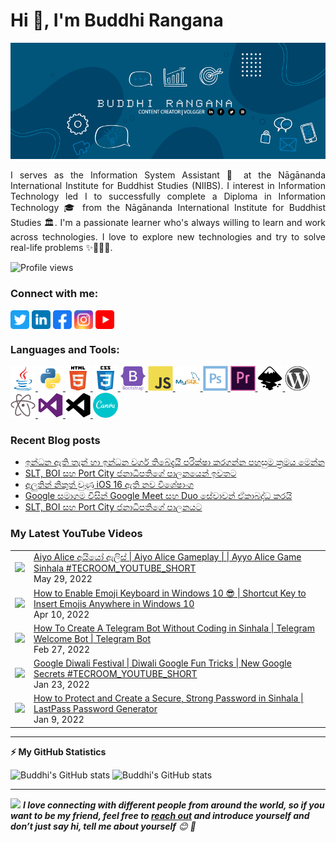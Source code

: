 <h1>Hi 👋, I'm Buddhi Rangana</h1>

![alt text](https://raw.githubusercontent.com/buddhirangana/buddhirangana/master/GitHub-Profile-Cover.png)

<!-- About me -->
<p align="justify">
I serves as the Information System Assistant 💼 at the Nāgānanda International Institute for Buddhist Studies (NIIBS). I interest in Information Technology led I to successfully complete a Diploma in Information Technology 🎓 from the Nāgānanda International Institute for Buddhist Studies 🏛. I'm a passionate learner who's always willing to learn and work across technologies. I love to explore new technologies and try to solve real-life problems ✨👨🏻‍💻.
</p>

<!-- visitor counter -->
![Profile views](https://komarev.com/ghpvc/?username=buddhirangana&color=green)

<!-- Connect with me -->
<h3 align="left">Connect with me:</h3>
<p align="left">

<a href="https://twitter.com/buddhirangana" target="blank"><img align="center" src="https://github.com/buddhirangana/buddhirangana/blob/main/assets/twitter.svg" alt="buddhirangana" height="30" width="30" /></a>
<a href="https://linkedin.com/in/buddhirangana" target="blank"><img align="center" src="https://github.com/buddhirangana/buddhirangana/blob/main/assets/linkedin.svg" alt="buddhirangana" height="30" width="30" /></a>
<a href="https://fb.com/buddhi.rangana.official" target="blank"><img align="center" src="https://github.com/buddhirangana/buddhirangana/blob/main/assets/facebook.svg" alt="buddhirangana" height="30" width="30" /></a>
<a href="https://instagram.com/buddhirangana" target="blank"><img align="center" src="https://github.com/buddhirangana/buddhirangana/blob/main/assets/instagram.svg" alt="buddhirangana" height="30" width="30" /></a>
<a href="https://youtube.com/c/tecroom" target="blank"><img align="center" src="https://github.com/buddhirangana/buddhirangana/blob/main/assets/youtube.svg" alt="tecroom" height="30" width="30" /></a>
</p>

<!-- Languages and tools -->
<h3 align="left">Languages and Tools:</h3>
<p align="left"> <a href="https://www.java.com" target="_blank"> <img src="https://github.com/devicons/devicon/blob/master/icons/java/java-original.svg" alt="java" width="40" height="40"/> </a> <a href="https://www.python.org" target="_blank"> <img src="https://raw.githubusercontent.com/devicons/devicon/master/icons/python/python-original.svg" alt="python" width="40" height="40"/> </a> <a href="https://www.w3.org/html/" target="_blank"> <img src="https://raw.githubusercontent.com/devicons/devicon/master/icons/html5/html5-original-wordmark.svg" alt="html5" width="40" height="40"/> </a> <a href="https://www.w3schools.com/css/" target="_blank"> <img src="https://raw.githubusercontent.com/devicons/devicon/master/icons/css3/css3-original-wordmark.svg" alt="css3" width="40" height="40"/> </a> <a href="https://getbootstrap.com" target="_blank"> <img src="https://raw.githubusercontent.com/devicons/devicon/master/icons/bootstrap/bootstrap-plain-wordmark.svg" alt="bootstrap" width="40" height="40"/> </a> <a href="https://developer.mozilla.org/en-US/docs/Web/JavaScript" target="_blank"> <img src="https://raw.githubusercontent.com/devicons/devicon/master/icons/javascript/javascript-original.svg" alt="javascript" width="40" height="40"/> </a> <a href="https://www.mysql.com/" target="_blank"> <img src="https://raw.githubusercontent.com/devicons/devicon/master/icons/mysql/mysql-original-wordmark.svg" alt="mysql" width="40" height="40"/> </a> <a href="https://www.photoshop.com/en" target="_blank"> <img src="https://raw.githubusercontent.com/devicons/devicon/master/icons/photoshop/photoshop-line.svg" alt="photoshop" width="40" height="40"/> </a> <a href="https://www.adobe.com/products/premiere.html" target="_blank"> <img src="https://raw.githubusercontent.com/devicons/devicon/master/icons/premierepro/premierepro-original.svg" alt="premierepro" width="40" height="40"/> </a> <a href="https://inkscape.org" target="_blank"> <img src="https://raw.githubusercontent.com/devicons/devicon/master/icons/inkscape/inkscape-plain.svg" alt="inkscape" width="40" height="40"/> </a> <a href="https://wordpress.org" target="_blank"> <img src="https://raw.githubusercontent.com/devicons/devicon/master/icons/wordpress/wordpress-plain.svg" alt="wordpress" width="40" height="40"/> </a> <a href="https://atom.io" target="_blank"> <img src="https://raw.githubusercontent.com/devicons/devicon/master/icons/atom/atom-original.svg" alt="atom" width="40" height="40"/> </a> <a href="https://visualstudio.microsoft.com" target="_blank"> <img src="https://raw.githubusercontent.com/devicons/devicon/master/icons/visualstudio/visualstudio-plain.svg" alt="visualstudio" width="40" height="40"/> </a> <a href="https://code.visualstudio.com" target="_blank"> <img src="https://raw.githubusercontent.com/devicons/devicon/master/icons/vscode/vscode-plain.svg" alt="vscode" width="40" height="40"/> </a> <a href="https://www.canva.com" target="_blank"> <img src="https://raw.githubusercontent.com/devicons/devicon/master/icons/canva/canva-original.svg" alt="canva" width="40" height="40"/> </a> </p>

### Recent Blog posts
<!-- BLOG-POST-LIST:START -->
- [ඉන්ධන ඇති තැන් හා ඉන්ධන වර්ග තිබේදැයි පරික්ෂා කරගන්න පහසුම ක්‍රමය මෙන්න](https://tecroom.lk/ceypetco-fuel-management-system/)
- [SLT, BOI සහ Port City ජනාධිපතිගේ පාලනයෙන් ඉවතට](https://tecroom.lk/slt-boi-and-port-city-out-of-president-control/)
- [අලුතින් නිකුත් වුණු iOS 16 ඇති නව විශේෂාංග](https://tecroom.lk/hands-on-ios-16/)
- [Google සමාගම විසින් Google Meet සහ Duo සේවාවන් ඒකාබද්ධ කරයි](https://tecroom.lk/google-wants-a-single-video-messaging-app-will-merge-google-meet-and-duo/)
- [SLT, BOI සහ Port City ජනාධිපතිගේ පාලනයට](https://tecroom.lk/president-takes-slt-boi-and-port-city-under-him/)
<!-- BLOG-POST-LIST:END -->

### My Latest YouTube Videos
<table>
<tbody>
<!-- YOUTUBE:START --><tr><td><a href="https://www.youtube.com/watch?v=q_O5xkdX1fo"><img width="140px" src="https://i.ytimg.com/vi/q_O5xkdX1fo/mqdefault.jpg"></a></td>
<td><a href="https://www.youtube.com/watch?v=q_O5xkdX1fo">Aiyo Alice අයියෝ ඇලිස් | Aiyo Alice Gameplay | | Ayyo Alice Game Sinhala #TECROOM_YOUTUBE_SHORT</a><br/>May 29, 2022</td></tr>
<tr><td><a href="https://www.youtube.com/watch?v=e3brUxOKTl8"><img width="140px" src="https://i.ytimg.com/vi/e3brUxOKTl8/mqdefault.jpg"></a></td>
<td><a href="https://www.youtube.com/watch?v=e3brUxOKTl8">How to Enable Emoji Keyboard in Windows 10 😎 | Shortcut Key to Insert Emojis Anywhere in Windows 10</a><br/>Apr 10, 2022</td></tr>
<tr><td><a href="https://www.youtube.com/watch?v=vxx7858qw7I"><img width="140px" src="https://i.ytimg.com/vi/vxx7858qw7I/mqdefault.jpg"></a></td>
<td><a href="https://www.youtube.com/watch?v=vxx7858qw7I">How To Create A Telegram Bot Without Coding in Sinhala | Telegram Welcome Bot | Telegram Bot</a><br/>Feb 27, 2022</td></tr>
<tr><td><a href="https://www.youtube.com/watch?v=4hIFhY_ggJk"><img width="140px" src="https://i.ytimg.com/vi/4hIFhY_ggJk/mqdefault.jpg"></a></td>
<td><a href="https://www.youtube.com/watch?v=4hIFhY_ggJk">Google Diwali Festival | Diwali Google Fun Tricks | New Google Secrets #TECROOM_YOUTUBE_SHORT</a><br/>Jan 23, 2022</td></tr>
<tr><td><a href="https://www.youtube.com/watch?v=HDA0DUHbZ3s"><img width="140px" src="https://i.ytimg.com/vi/HDA0DUHbZ3s/mqdefault.jpg"></a></td>
<td><a href="https://www.youtube.com/watch?v=HDA0DUHbZ3s">How to Protect and Create a Secure, Strong Password in Sinhala | LastPass Password Generator</a><br/>Jan 9, 2022</td></tr>
<!-- YOUTUBE:END -->
</tbody>
<table>

---
<!-- GitHub stats -->
<b>⚡ My GitHub Statistics</b>

![Buddhi's GitHub stats](https://github-readme-stats.vercel.app/api?username=buddhirangana&count_private=true&hide=stars&show_icons=true&theme=algolia)
![Buddhi's GitHub stats](https://github-readme-stats.vercel.app/api/top-langs/?username=buddhirangana&layout=compact&langs_count=6&theme=algolia)
  
---
<img src="https://media.giphy.com/media/LnQjpWaON8nhr21vNW/giphy.gif" width="60"> <em><b>I love connecting with different people from around the world, so if you want to be my friend, feel free to <a href="https://twitter.com/buddhirangana">reach out</a> and introduce yourself and don’t just say hi, tell me about yourself</b> 😊 💜</em>
